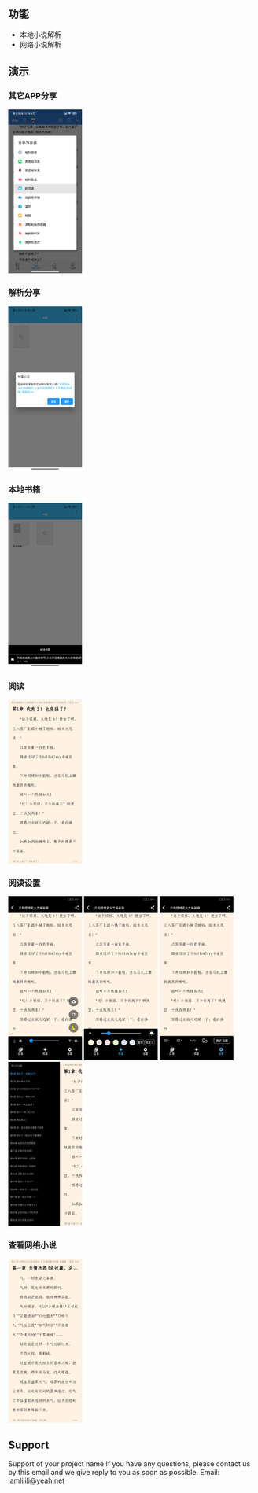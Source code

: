 ## 功能

- 本地小说解析
- 网络小说解析


## 演示

### 其它APP分享

<img src="https://github.com/woshilll/woshilll_files/blob/main/book_app/shared.jpg?raw=true" width="150" alt=""/>

### 解析分享

<img src="https://github.com/woshilll/woshilll_files/blob/main/book_app/parse_share.jpg?raw=true" width="150" alt=""/>

### 本地书籍

<img src="https://github.com/woshilll/woshilll_files/blob/main/book_app/local_book.jpg?raw=true" width="150" alt=""/>

### 阅读

<img src="https://github.com/woshilll/woshilll_files/blob/main/book_app/read.jpg?raw=true" width="150" alt=""/>

### 阅读设置

<img src="https://github.com/woshilll/woshilll_files/blob/main/book_app/read_setting.jpg?raw=true" width="150" alt=""/>
<img src="https://github.com/woshilll/woshilll_files/blob/main/book_app/read_setting_1.jpg?raw=true" width="150" alt=""/>
<img src="https://github.com/woshilll/woshilll_files/blob/main/book_app/read_setting_2.jpg?raw=true" width="150" alt=""/>
<img src="https://github.com/woshilll/woshilll_files/blob/main/book_app/read_menu.jpg?raw=true" width="150" alt=""/>


### 查看网络小说

<img src="https://github.com/woshilll/woshilll_files/blob/main/book_app/read_html_book.jpg?raw=true" width="150" alt=""/>

## Support

Support of your project name
If you have any questions, please contact us by this email and we give reply to you as soon as possible.
Email: iamlilili@yeah.net
